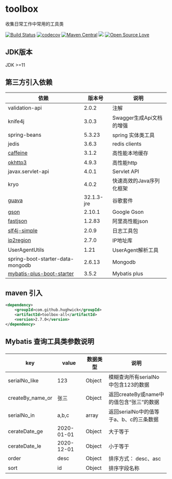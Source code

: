 # toolbox

收集日常工作中常用的工具类

[![Build Status](https://app.travis-ci.com/HughWick/toolbox.svg?branch=2.4.X)](https://app.travis-ci.com/github/HughWick/toolbox)
[![codecov](https://codecov.io/gh/HughWick/toolbox/branch/master/graph/badge.svg)](https://codecov.io/gh/HughWick/toolbox)
[![Maven Central](https://maven-badges.herokuapp.com/maven-central/com.github.hughwick/toolbox-all/badge.svg)](https://maven-badges.herokuapp.com/maven-central/com.github.hughwick/toolbox-all)
[![](https://img.shields.io/badge/license-Apache2-FF0080.svg)](https://github.com/hughwick/toolbox/blob/master/LICENSE.txt)
[![Open Source Love](https://badges.frapsoft.com/os/v2/open-source.svg?v=103)](https://github.com/hughwick/toolbox)

## JDK版本

JDK >=11

## 第三方引入依赖

| 依赖                                                    | 版本号        | 说明                |
|--------------------------------------------------------|------------|-------------------|
| validation-api                                         | 2.0.2      | 注解                |
| knife4j                                                | 3.0.3      | Swagger生成Api文档的增强 |
| spring-beans                                           | 5.3.23     | spring 实体类工具      |
| jedis                                                  | 3.6.3      | redis clients     |
| [caffeine](https://github.com/ben-manes/caffeine)      | 3.1.2      | 高性能本地缓存           |
| [okhttp3](https://github.com/square/okhttp)            | 4.9.3      | 高性能http           |
| javax.servlet-api                                      | 4.0.1      | Servlet API       |
| kryo                                                   | 4.0.2      | 快速高效的Java序列化框架    |
| [guava](https://github.com/google/guava)               | 32.1.3-jre | 谷歌套件              |
| [gson](https://github.com/google/gson)                 | 2.10.1     | Google Gson       |
| [fastjson](https://github.com/alibaba/fastjson2)       | 1.2.83     | 阿里高性能json         |
| [slf4j-simple](https://github.com/qos-ch/slf4j)        | 2.0.9      | 日志工具包             |
| [ip2region](https://github.com/lionsoul2014/ip2region) | 2.7.0      | IP地址库             |
| UserAgentUtils                                         | 1.21       | UserAgent解析工具     |
| spring-boot-starter-data-mongodb                       | 2.6.13     | Mongodb           |
| [mybatis-plus-boot-starter](https://www.baomidou.com/) | 3.5.2      | Mybatis plus      |

## maven 引入

```xml
<dependency>
    <groupId>com.github.hughwick</groupId>
    <artifactId>toolbox-all</artifactId>
    <version>2.7.0</version>
</dependency>
```


## Mybatis 查询工具类参数说明

##### 
| key              | value      | 数据类型   | 说明                          |
|------------------|------------|--------|-----------------------------|
| serialNo_like    | 123        | Object | 模糊查询所有serialNo中包含123的数据     |
| createBy_name_or | 张三         | Object | 返回createBy或name中的值包含“张三”的数据 |
| serialNo_in      | a,b,c      | array  | 返回serialNo中的值等于a、b、c的三条数据   |
| cerateDate_ge    | 2020-01-01 | Object | 大于等于                        |
| cerateDate_le    | 2020-12-01 | Object | 小于等于                        |
| order            | desc       | Object | 排序方式：     desc、asc                  |
| sort             | id         | Object | 排序字段名称                        |


